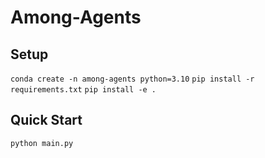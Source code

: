 # Among-Agents

## Setup

`conda create -n among-agents python=3.10`
`pip install -r requirements.txt`
`pip install -e .`

## Quick Start
`python main.py`